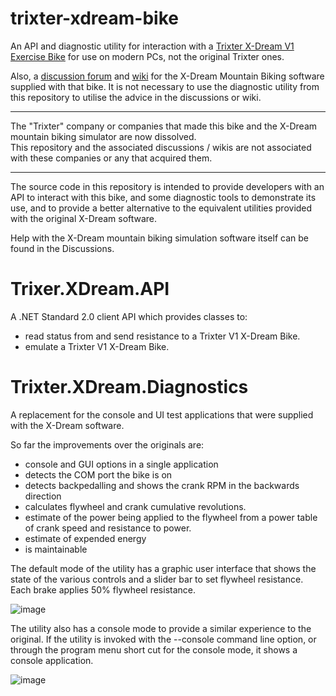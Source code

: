 # trixter-xdream-bike
An API and diagnostic utility for interaction with a [Trixter X-Dream V1 Exercise Bike](https://www.fitness-superstore.co.uk/trixter-x-dream-interactive-cycle.html?srsltid=AfmBOordW7PsloHL8RKlVXtx-OaFRG_An2XVoBbJ6AoqQxZI8U71C178) for use on modern PCs, not the original Trixter ones.

Also, a [discussion forum](https://github.com/xdream-biking/trixter-xdream-bike/discussions) and [wiki](https://github.com/xdream-biking/trixter-xdream-bike/wiki) for the X-Dream Mountain Biking software supplied with that bike.
It is not necessary to use the diagnostic utility from this repository to utilise the advice in the discussions or wiki.

---

The "Trixter" company or companies that made this bike and the X-Dream mountain biking simulator are now dissolved.  
This repository and the associated discussions / wikis are not associated with these companies or any that acquired them.

---

The source code in this repository is intended to provide developers with an API to interact with this bike, and some diagnostic tools to demonstrate its use, and to provide a better alternative to the equivalent utilities provided with the original X-Dream software.

Help with the X-Dream mountain biking simulation software itself can be found in the Discussions.

# Trixer.XDream.API

A .NET Standard 2.0 client API which provides classes to:
- read status from and send resistance to a Trixter V1 X-Dream Bike.
- emulate a Trixter V1 X-Dream Bike.

# Trixter.XDream.Diagnostics

A replacement for the console and UI test applications that were supplied with the X-Dream software.

So far the improvements over the originals are:
- console and GUI options in a single application
- detects the COM port the bike is on
- detects backpedalling and shows the crank RPM in the backwards direction
- calculates flywheel and crank cumulative revolutions.
- estimate of the power being applied to the flywheel from a power table of crank speed and resistance to power.
- estimate of expended energy
- is maintainable

The default mode of the utility has a graphic user interface that shows the state of the various controls and a slider bar to set flywheel resistance.
Each brake applies 50% flywheel resistance.

![image](https://github.com/user-attachments/assets/d33ca02c-bf63-4199-a4d3-a1334d5d861a)

The utility also has a console mode to provide a similar experience to the original.
If the utility is invoked with the --console command line option, or through the program menu short cut for the console mode, it shows a console application.

![image](https://github.com/user-attachments/assets/3b6dfc6f-fbf2-4cc4-956c-261a198fb4f8)
